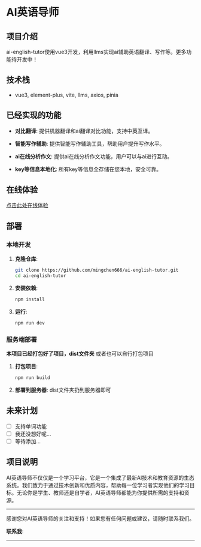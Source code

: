 # AI英语导师

## 项目介绍

ai-english-tutor使用vue3开发，利用llms实现ai辅助英语翻译、写作等。更多功能待开发中！

## 技术栈

-  vue3, element-plus, vite, llms, axios, pinia
  
## 已经实现的功能

- **对比翻译**: 提供机器翻译和ai翻译对比功能，支持中英互译。
- **智能写作辅助**: 提供智能写作辅助工具，帮助用户提升写作水平。
- **ai在线分析作文**: 提供ai在线分析作文功能，用户可以与ai进行互动。

- **key等信息本地化**: 所有key等信息全存储在您本地，安全可靠。

## 在线体验
[点击此处在线体验](https://aet.52xm.us.kg/)

## 部署

### 本地开发

1. **克隆仓库**:
   ```bash
   git clone https://github.com/mingchen666/ai-english-tutor.git
   cd ai-english-tutor
   ```

2. **安装依赖**:
   ```bash
   npm install
   ```

3. **运行**:
   ```bash
   npm run dev
   ```

### 服务端部署

**本项目已经打包好了项目，dist文件夹**
或者也可以自行打包项目
1. **打包项目**:
   ```bash
   npm run build
   ```

2. **部署到服务器**:
dist文件夹扔到服务器即可

## 未来计划

- [ ] 支持单词功能
- [ ] 我还没想好呢...
- [ ] 等待添加...

## 项目说明

AI英语导师不仅仅是一个学习平台，它是一个集成了最新AI技术和教育资源的生态系统。我们致力于通过技术创新和优质内容，帮助每一位学习者实现他们的学习目标。无论你是学生、教师还是自学者，AI英语导师都能为你提供所需的支持和资源。

---

感谢您对AI英语导师的关注和支持！如果您有任何问题或建议，请随时联系我们。

**联系我**:

---

